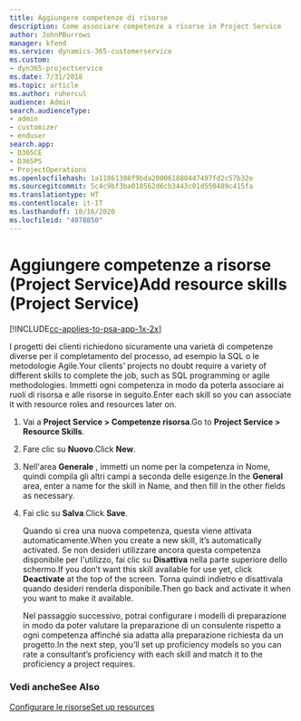 ```yaml
---
title: Aggiungere competenze di risorse
description: Come associare competenze a risorse in Project Service
author: JohnPBurrows
manager: kfend
ms.service: dynamics-365-customerservice
ms.custom:
- dyn365-projectservice
ms.date: 7/31/2018
ms.topic: article
ms.author: ruhercul
audience: Admin
search.audienceType:
- admin
- customizer
- enduser
search.app:
- D365CE
- D365PS
- ProjectOperations
ms.openlocfilehash: 1a11861308f9bda200061880447497fd2c57b32e
ms.sourcegitcommit: 5c4c9bf3ba018562d6cb3443c01d550489c415fa
ms.translationtype: HT
ms.contentlocale: it-IT
ms.lasthandoff: 10/16/2020
ms.locfileid: "4078850"
---
```

# <a name="add-resource-skills-project-service"></a><span data-ttu-id="38f55-103">Aggiungere competenze a risorse (Project Service)</span><span class="sxs-lookup"><span data-stu-id="38f55-103">Add resource skills (Project Service)</span></span>

[!INCLUDE[cc-applies-to-psa-app-1x-2x](../includes/cc-applies-to-psa-app-1x-2x.md)]

<span data-ttu-id="38f55-104">I progetti dei clienti richiedono sicuramente una varietà di competenze diverse per il completamento del processo, ad esempio la SQL o le metodologie Agile.</span><span class="sxs-lookup"><span data-stu-id="38f55-104">Your clients’ projects no doubt require a variety of different skills to complete the job, such as SQL programming or agile methodologies.</span></span> <span data-ttu-id="38f55-105">Immetti ogni competenza in modo da poterla associare ai ruoli di risorsa e alle risorse in seguito.</span><span class="sxs-lookup"><span data-stu-id="38f55-105">Enter each skill so you can associate it with resource roles and resources later on.</span></span>  
  
1. <span data-ttu-id="38f55-106">Vai a **Project Service > Competenze risorsa**.</span><span class="sxs-lookup"><span data-stu-id="38f55-106">Go to **Project Service > Resource Skills**.</span></span>  
  
2. <span data-ttu-id="38f55-107">Fare clic su **Nuovo**.</span><span class="sxs-lookup"><span data-stu-id="38f55-107">Click **New**.</span></span>  
  
3. <span data-ttu-id="38f55-108">Nell'area **Generale** , immetti un nome per la competenza in Nome, quindi compila gli altri campi a seconda delle esigenze.</span><span class="sxs-lookup"><span data-stu-id="38f55-108">In the **General** area, enter a name for the skill in Name, and then fill in the other fields as necessary.</span></span>  
  
4. <span data-ttu-id="38f55-109">Fai clic su **Salva**.</span><span class="sxs-lookup"><span data-stu-id="38f55-109">Click **Save**.</span></span>  
  
   <span data-ttu-id="38f55-110">Quando si crea una nuova competenza, questa viene attivata automaticamente.</span><span class="sxs-lookup"><span data-stu-id="38f55-110">When you create a new skill, it’s automatically activated.</span></span> <span data-ttu-id="38f55-111">Se non desideri utilizzare ancora questa competenza disponibile per l'utilizzo, fai clic su **Disattiva** nella parte superiore dello schermo.</span><span class="sxs-lookup"><span data-stu-id="38f55-111">If you don’t want this skill available for use yet, click **Deactivate** at the top of the screen.</span></span> <span data-ttu-id="38f55-112">Torna quindi indietro e disattivala quando desideri renderla disponibile.</span><span class="sxs-lookup"><span data-stu-id="38f55-112">Then go back and activate it when you want to make it available.</span></span>  
  
   <span data-ttu-id="38f55-113">Nel passaggio successivo, potrai configurare i modelli di preparazione in modo da poter valutare la preparazione di un consulente rispetto a ogni competenza affinché sia adatta alla preparazione richiesta da un progetto.</span><span class="sxs-lookup"><span data-stu-id="38f55-113">In the next step, you’ll set up proficiency models so you can rate a consultant’s proficiency with each skill and match it to the proficiency a project requires.</span></span>  
  
### <a name="see-also"></a><span data-ttu-id="38f55-114">Vedi anche</span><span class="sxs-lookup"><span data-stu-id="38f55-114">See Also</span></span>  
 [<span data-ttu-id="38f55-115">Configurare le risorse</span><span class="sxs-lookup"><span data-stu-id="38f55-115">Set up resources</span></span>](../psa/set-up-resources.md)
